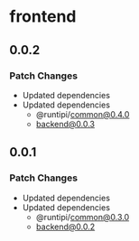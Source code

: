 # frontend

## 0.0.2

### Patch Changes

- Updated dependencies
- Updated dependencies
  - @runtipi/common@0.4.0
  - backend@0.0.3

## 0.0.1

### Patch Changes

- Updated dependencies
- Updated dependencies
  - @runtipi/common@0.3.0
  - backend@0.0.2
